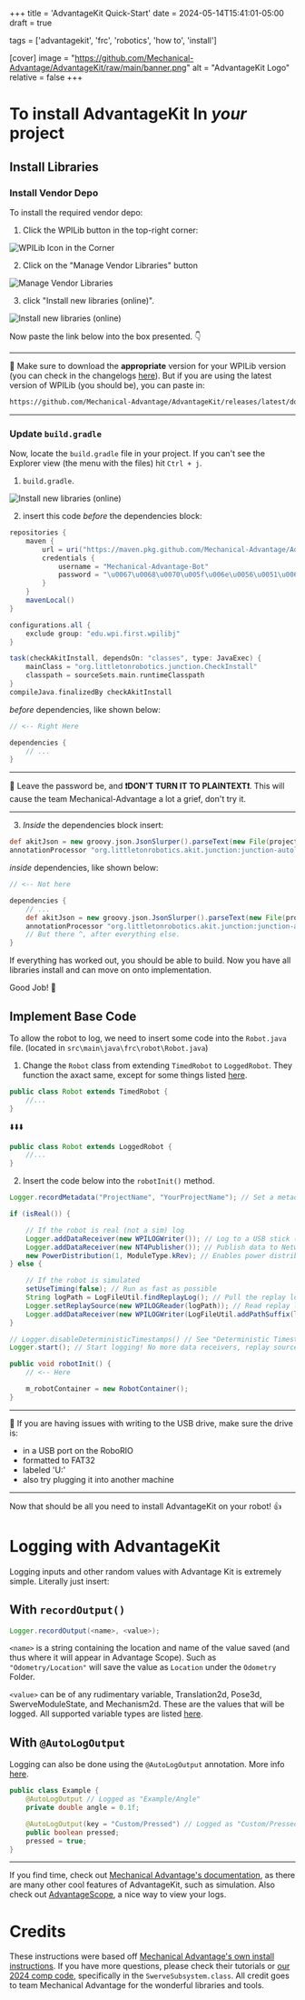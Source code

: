 +++
title = 'AdvantageKit Quick-Start'
date = 2024-05-14T15:41:01-05:00
draft = true

tags = ['advantagekit', 'frc', 'robotics', 'how to', 'install']

[cover]
image = "https://github.com/Mechanical-Advantage/AdvantageKit/raw/main/banner.png"
alt = "AdvantageKit Logo"
relative = false
+++

# To install AdvantageKit In *your* project

## Install Libraries

### Install Vendor Depo

To install the required vendor depo:

1. Click the WPILib button in the top-right corner:

![WPILib Icon in the Corner](/images/advantagekit_quickstart/wpilib_icon.jpg)

2. Click on the "Manage Vendor Libraries" button

![Manage Vendor Libraries](/images/advantagekit_quickstart/manage_libraries.jpg)

3. click "Install new libraries (online)".

![Install new libraries (online)](/images/advantagekit_quickstart/install_online.jpg)

Now paste the link below into the box presented. :point_down:

___
:stop_sign: Make sure to download the **appropriate** version for your WPILib version (you can check in the changelogs [here](https://github.com/Mechanical-Advantage/AdvantageKit/releases/latest)). But if you are using the latest version of WPILib (you should be), you can paste in:

```bash
https://github.com/Mechanical-Advantage/AdvantageKit/releases/latest/download/AdvantageKit.json
```

___

### Update `build.gradle`

Now, locate the `build.gradle` file in your project. If you can't see the Explorer view (the menu with the files) hit `Ctrl + j`.

1. `build.gradle`.

![Install new libraries (online)](/images/advantagekit_quickstart/gradle_file.jpg)

2. insert this code *before* the dependencies block:

```groovy
repositories {
    maven {
        url = uri("https://maven.pkg.github.com/Mechanical-Advantage/AdvantageKit")
        credentials {
            username = "Mechanical-Advantage-Bot"
            password = "\u0067\u0068\u0070\u005f\u006e\u0056\u0051\u006a\u0055\u004f\u004c\u0061\u0079\u0066\u006e\u0078\u006e\u0037\u0051\u0049\u0054\u0042\u0032\u004c\u004a\u006d\u0055\u0070\u0073\u0031\u006d\u0037\u004c\u005a\u0030\u0076\u0062\u0070\u0063\u0051"
        }
    }
    mavenLocal()
}

configurations.all {
    exclude group: "edu.wpi.first.wpilibj"
}

task(checkAkitInstall, dependsOn: "classes", type: JavaExec) {
    mainClass = "org.littletonrobotics.junction.CheckInstall"
    classpath = sourceSets.main.runtimeClasspath
}
compileJava.finalizedBy checkAkitInstall
```

*before* dependencies, like shown below:

```groovy
// <-- Right Here

dependencies {
    // ...
}
```

___
:stop_sign: Leave the password be, and **:exclamation:DON'T TURN IT TO PLAINTEXT:exclamation:**. This will cause the team Mechanical-Advantage a lot a grief, don't try it.
___

3. *Inside* the dependencies block insert:

```groovy
def akitJson = new groovy.json.JsonSlurper().parseText(new File(projectDir.getAbsolutePath() + "/vendordeps/AdvantageKit.json").text)
annotationProcessor "org.littletonrobotics.akit.junction:junction-autolog:$akitJson.version"
```

*inside* dependencies, like shown below:

```groovy
// <-- Not here

dependencies {
    // ...
    def akitJson = new groovy.json.JsonSlurper().parseText(new File(projectDir.getAbsolutePath() + "/vendordeps/AdvantageKit.json").text)
    annotationProcessor "org.littletonrobotics.akit.junction:junction-autolog:$akitJson.version"
    // But there ^, after everything else.
}
```

If everything has worked out, you should be able to build. Now you have all libraries install and can move on onto implementation.

Good Job! :partying_face:

## Implement Base Code

To allow the robot to log, we need to insert some code into the `Robot.java` file. (located in `src\main\java\frc\robot\Robot.java`)

1. Change the `Robot` class from extending `TimedRobot` to `LoggedRobot`. They function the axact same, except for some things listed [here](https://github.com/Mechanical-Advantage/AdvantageKit/blob/main/docs/INSTALLATION.md#robot-configuration).

```java
public class Robot extends TimedRobot {
    //...
}
```

:arrow_down::arrow_down::arrow_down:

```java
public class Robot extends LoggedRobot {
    //...
}
```

2. Insert the code below into the `robotInit()` method.

```java
Logger.recordMetadata("ProjectName", "YourProjectName"); // Set a metadata value

if (isReal()) {

    // If the robot is real (not a sim) log
    Logger.addDataReceiver(new WPILOGWriter()); // Log to a USB stick ("/U/logs")
    Logger.addDataReceiver(new NT4Publisher()); // Publish data to NetworkTables
    new PowerDistribution(1, ModuleType.kRev); // Enables power distribution logging
} else {

    // If the robot is simulated
    setUseTiming(false); // Run as fast as possible
    String logPath = LogFileUtil.findReplayLog(); // Pull the replay log from AdvantageScope (or prompt the user)
    Logger.setReplaySource(new WPILOGReader(logPath)); // Read replay log
    Logger.addDataReceiver(new WPILOGWriter(LogFileUtil.addPathSuffix(logPath, "_sim"))); // Save outputs to a new log
}

// Logger.disableDeterministicTimestamps() // See "Deterministic Timestamps" in the "Understanding Data Flow" page
Logger.start(); // Start logging! No more data receivers, replay sources, or metadata values may be added.
```

``` java
public void robotInit() {
    // <-- Here

    m_robotContainer = new RobotContainer();
}
```

___
:stop_sign: If you are having issues with writing to the USB drive, make sure the drive is:

- in a USB port on the RoboRIO
- formatted to FAT32
- labeled 'U:'
- also try plugging it into another machine

___

Now that should be all you need to install AdvantageKit on your robot! :+1:

# Logging with AdvantageKit

Logging inputs and other random values with Advantage Kit
is extremely simple. Literally just insert:

## With `recordOutput()`

```java
Logger.recordOutput(<name>, <value>);
```

`<name>` is a string containing the location and name of the value saved (and thus where it will appear in Advantage Scope). Such as `"Odometry/Location"` will
save the value as `Location` under the `Odometry` Folder.

`<value>` can be of any rudimentary variable, Translation2d, Pose3d,
SwerveModuleState, and Mechanism2d. These are the values that will be logged.
All supported variable types are listed [here](https://github.com/Mechanical-Advantage/AdvantageKit/blob/main/docs/DATA-FLOW.md#data-types).

## With `@AutoLogOutput`

Logging can also be done using the `@AutoLogOutput` annotation.
More info [here](https://github.com/Mechanical-Advantage/AdvantageKit/blob/main/docs/RECORDING-OUTPUTS.md#autologoutput-annotation).

```java
public class Example {
    @AutoLogOutput // Logged as "Example/Angle"
    private double angle = 0.1f;

    @AutoLogOutput(key = "Custom/Pressed") // Logged as "Custom/Pressed"
    public boolean pressed;
    pressed = true;
}
```

___
If you find time, check out [Mechanical Advantage's documentation](https://github.com/Mechanical-Advantage/AdvantageKit/tree/main/docs), as there are many other cool features of AdvantageKit, such as simulation. Also check out [AdvantageScope](https://github.com/Mechanical-Advantage/AdvantageScope), a nice way to view your logs.

# Credits

These instructions were based off [Mechanical Advantage's own install instructions](https://github.com/Mechanical-Advantage/AdvantageKit/blob/main/docs/INSTALLATION.md). If you have more questions, please check their tutorials or [our 2024 comp code](https://github.com/FIRST-Team-2472/Parallax-2024-Revamped/blob/main/src/main/java/frc/robot/subsystems/SwerveSubsystem.java), specifically in the `SwerveSubsystem.class`. All credit goes to team Mechanical Advantage for the wonderful libraries and tools.
